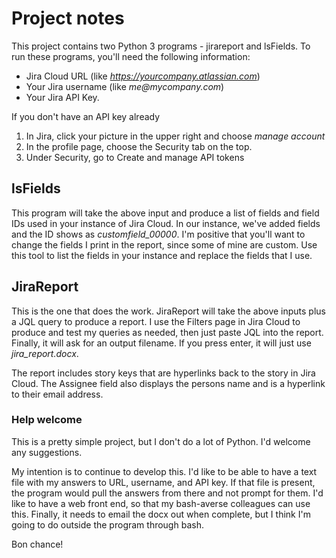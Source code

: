 # Project notes
This project contains two Python 3 programs - jirareport and lsFields.  To run these programs, you'll need the following information:
* Jira Cloud URL (like _https://yourcompany.atlassian.com_)
* Your Jira username (like _me@mycompany.com_)
* Your Jira API Key.

If you don't have an API key already
1. In Jira, click your picture in the upper right and choose _manage account_
2. In the profile page, choose the Security tab on the top.
3. Under Security, go to Create and manage API tokens

## lsFields
This program will take the above input and produce a list of fields and field IDs used in your instance of Jira Cloud.  In our instance, we've added fields and the ID shows as _customfield\_00000_.  I'm positive that you'll want to change the fields I print in the report, since some of mine are custom.  Use this tool to list the fields in your instance and replace the fields that I use.

## JiraReport
This is the one that does the work.  JiraReport will take the above inputs plus a JQL query to produce a report.  I use the Filters page in Jira Cloud to produce and test my queries as needed, then just paste JQL into the report.  Finally, it will ask for an output filename.  If you press enter, it will just use _jira_report.docx_.

The report includes story keys that are hyperlinks back to the story in Jira Cloud.  The Assignee field also displays the persons name and is a hyperlink to their email address.

### Help welcome
This is a pretty simple project, but I don't do a lot of Python.  I'd welcome any suggestions.

My intention is to continue to develop this.  I'd like to be able to have a text file with my answers to URL, username, and API key.  If that file is present, the program would pull the answers from there and not prompt for them.  I'd like to have a web front end, so that my bash-averse colleagues can use this.  Finally, it needs to email the docx out when complete, but I think I'm going to do outside the program through bash.

Bon chance!